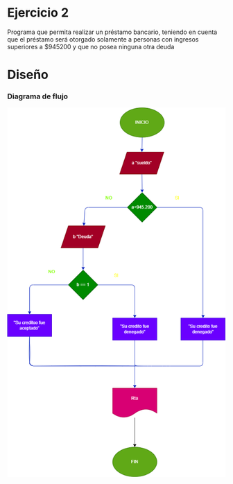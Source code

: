# Ejercicio 2
  Programa que permita realizar un préstamo bancario, teniendo en cuenta que el préstamo será otorgado solamente a personas con ingresos superiores a $945200 y que no posea ninguna otra deuda
# Diseño

### Diagrama de flujo
![Diagrama](diagrama.png "Diagrama de flujo")
